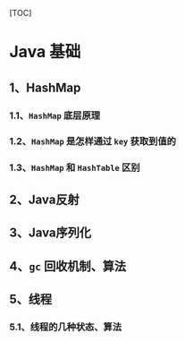[TOC]

# Java 基础

## 1、HashMap

### 1.1、`HashMap` 底层原理



### 1.2、`HashMap` 是怎样通过 `key` 获取到值的



### 1.3、`HashMap` 和 `HashTable` 区别



## 2、Java反射



## 3、Java序列化



## 4、`gc` 回收机制、算法



## 5、线程

### 5.1、线程的几种状态、算法


